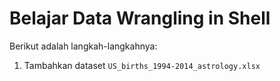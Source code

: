 # Belajar Data Wrangling in Shell

Berikut adalah langkah-langkahnya:

1. Tambahkan dataset `US_births_1994-2014_astrology.xlsx`
